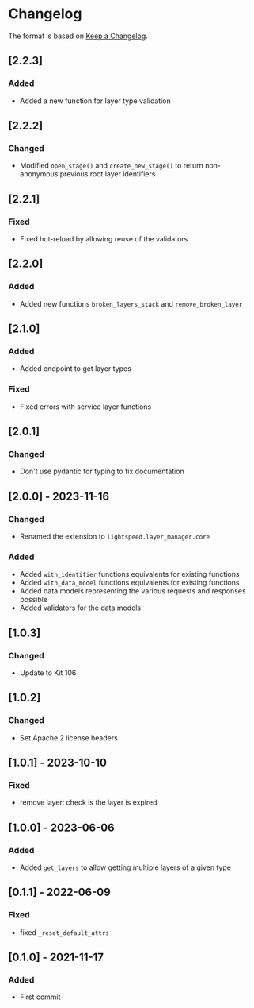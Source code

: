 # Changelog
The format is based on [Keep a Changelog](https://keepachangelog.com/en/1.0.0/).

## [2.2.3]
### Added
- Added a new function for layer type validation

## [2.2.2]
### Changed
- Modified `open_stage()` and `create_new_stage()` to return non-anonymous previous root layer identifiers

## [2.2.1]
### Fixed
- Fixed hot-reload by allowing reuse of the validators

## [2.2.0]
### Added
- Added new functions `broken_layers_stack` and `remove_broken_layer`

## [2.1.0]
### Added
- Added endpoint to get layer types

### Fixed
- Fixed errors with service layer functions

## [2.0.1]
### Changed
- Don't use pydantic for typing to fix documentation

## [2.0.0] - 2023-11-16
### Changed
- Renamed the extension to `lightspeed.layer_manager.core`

### Added
- Added `with_identifier` functions equivalents for existing functions
- Added `with_data_model` functions equivalents for existing functions
- Added data models representing the various requests and responses possible
- Added validators for the data models

## [1.0.3]
### Changed
- Update to Kit 106

## [1.0.2]
### Changed
- Set Apache 2 license headers

## [1.0.1] - 2023-10-10
### Fixed
- remove layer: check is the layer is expired

## [1.0.0] - 2023-06-06
### Added
- Added `get_layers` to allow getting multiple layers of a given type

## [0.1.1] - 2022-06-09
### Fixed
- fixed `_reset_default_attrs`

## [0.1.0] - 2021-11-17
### Added
- First commit
